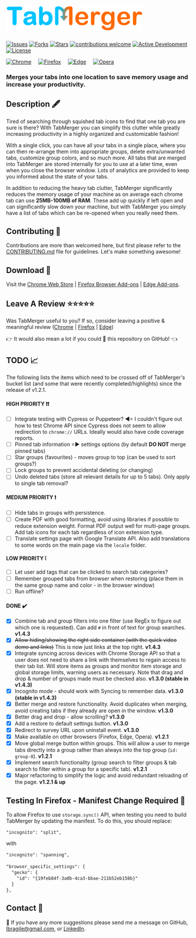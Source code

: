 # ![tabmerger logo](./public/images/logo-full-rescale.PNG)

[![Issues](https://img.shields.io/github/issues/lbragile/TabMerger)](https://github.com/lbragile/TabMerger/issues) [![Forks](https://img.shields.io/github/forks/lbragile/TabMerger)](https://github.com/lbragile/TabMerger) [![Stars](https://img.shields.io/github/stars/lbragile/TabMerger)](https://github.com/lbragile/TabMerger) [![contributions welcome](https://img.shields.io/badge/contrib-welcome-brightgreen.svg?style=flat)](https://github.com/lbragile/TabMerger) [![Active Development](https://img.shields.io/badge/maint-active-brightgreen.svg)](https://github.com/lbragile/TabMerger) [![License](https://img.shields.io/github/license/lbragile/TabMerger)](https://github.com/lbragile/TabMerger/blob/master/LICENSE)

[<img src="https://i.imgur.com/gXUxra5.png" alt="Chrome" width="48px" height="48px" />](https://chrome.google.com/webstore/detail/tabmerger/inmiajapbpafmhjleiebcamfhkfnlgoc) <span style="margin: 0 15px 0 0"></span>[<img src="https://i.imgur.com/VLhu3y6.png" alt="Firefox" width="48px" height="48px" />](https://addons.mozilla.org/en-CA/firefox/addon/tabmerger/) <span style="margin: 0 15px 0 0"></span>[<img src="https://i.imgur.com/3LuWU6A.png" alt="Edge" width="48px" height="48px" />](https://microsoftedge.microsoft.com/addons/detail/tabmerger/eogjdfjemlgmbblgkjlcgdehbeoodbfn) <span style="margin: 0 15px 0 0"></span>[<img src="https://i.imgur.com/wQzf6Ov.png" alt="Opera" width="48px" height="48px" />](https://microsoftedge.microsoft.com/addons/detail/tabmerger/eogjdfjemlgmbblgkjlcgdehbeoodbfn)

### Merges your tabs into one location to save memory usage and increase your productivity.

<!-- <img src="https://media.giphy.com/media/cOb0OPXlIHtnZcQC75/giphy.gif" alt="TabMerger v1.2.0 Example Use Case Available In Chrome & FireFox" width="640" height="360"/> -->

## Description 🖋

Tired of searching through squished tab icons to find that one tab you are sure is there?
With TabMerger you can simplify this clutter while greatly increasing productivity in a highly organized and customizable fashion!

With a single click, you can have all your tabs in a single place, where you can then re-arrange them into appropriate groups, delete extra/unwanted tabs, customize group colors, and so much more. All tabs that are merged into TabMerger are stored internally for you to use at a later time, even when you close the browser window. Lots of analytics are provided to keep you informed about the state of your tabs.

In addition to reducing the heavy tab clutter, TabMerger significantly reduces the memory usage of your machine as on average each chrome tab can use **25MB-100MB of RAM**. These add up quickly if left open and can significantly slow down your machine, but with TabMerger you simply have a list of tabs which can be re-opened when you really need them.

## Contributing 🤗

Contributions are more than welcomed here, but first please refer to the <a href="https://github.com/lbragile/TabMerger/blob/master/CONTRIBUTING.md"/>CONTRIBUTING.md</a> file for guidelines. Let's make something awesome!

## Download 🔽

Visit the <a href="https://chrome.google.com/webstore/detail/tabmerger/inmiajapbpafmhjleiebcamfhkfnlgoc/">Chrome Web Store</a> | <a href="https://addons.mozilla.org/en-CA/firefox/addon/tabmerger/"> Firefox Browser Add-ons</a> | <a href="https://microsoftedge.microsoft.com/addons/detail/tabmerger/eogjdfjemlgmbblgkjlcgdehbeoodbfn"> Edge Add-ons</a>.

## Leave A Review ⭐⭐⭐⭐⭐

Was TabMerger useful to you?
If so, consider leaving a positive & meaningful review (<a href="https://chrome.google.com/webstore/detail/tabmerger/inmiajapbpafmhjleiebcamfhkfnlgoc/reviews">Chrome</a> | <a href="https://addons.mozilla.org/en-CA/firefox/addon/tabmerger/">Firefox</a> | <a href="https://microsoftedge.microsoft.com/addons/detail/tabmerger/eogjdfjemlgmbblgkjlcgdehbeoodbfn"> Edge</a>)

👉 It would also mean a lot if you could 🌟 this repository on GitHub! 👈

## TODO :chart_with_upwards_trend:

The following lists the items which need to be crossed off of TabMerger's bucket list (and some that were recently completed/highlights) since the release of v1.2.1.

#### HIGH PRIORITY :exclamation::exclamation:

- [ ] Integrate testing with Cypress or Puppeteer? ◀= I couldn't figure out how to test Chrome API since Cypress does not seem to allow redirection to `chrome://` URLs. Ideally would also have code coverage reports.
- [ ] Pinned tab information =▶ settings options (by default **DO NOT** merge pinned tabs)
- [ ] Star groups (favourites) - moves group to top (can be used to sort groups?)
- [ ] Lock groups to prevent accidental deleting (or changing)
- [ ] Undo deleted tabs (store all relevant details for up to 5 tabs). Only apply to single tab removal?

#### MEDIUM PRIORITY :exclamation:

- [ ] Hide tabs in groups with persistence.
- [ ] Create PDF with good formatting, avoid using libraries if possible to reduce extension weight. Format PDF output well for multi-page groups. Add tab icons for each tab regardless of icon extension type.
- [ ] Translate settings page with Google Translate API. Also add translations to some words on the main page via the `locale` folder.

#### LOW PRIORITY :grey_exclamation:

- [ ] Let user add tags that can be clicked to search tab categories?
- [ ] Remember grouped tabs from browser when restoring (place them in the same group name and color - in the browser window)
- [ ] Run offline?

#### DONE :heavy_check_mark:

- [x] Combine tab and group filters into one filter (use RegEx to figure out which one is requested). Can add `#` in front of text for group searches. **v1.4.3**
- [x] <s>Allow hiding/showing the right side container (with the quick video demo and links)</s> This is now just links at the top right. **v1.4.3**
- [x] Integrate syncing across devices with Chrome Storage API so that a user does not need to share a link with themselves to regain access to their tab list. Will store items as groups and monitor item storage and global storage limits, warning users as necessary. Note that drag and drop & number of groups made must be checked also. **v1.3.0 (stable in v1.4.3)**
- [x] Incognito mode - should work with Syncing to remember data. **v1.3.0 (stable in v1.4.3)**
- [x] Better merge and restore functionality. Avoid duplicates when merging, avoid creating tabs if they already are open in the window. **v1.3.0**
- [x] Better drag and drop - allow scrolling? **v1.3.0**
- [x] Add a restore to default settings button. **v1.3.0**
- [x] Redirect to survey URL upon uninstall event. **v1.3.0**
- [x] Make available on other browsers (Firefox, Edge, Opera). **v1.2.1**
- [x] Move global merge button within groups. This will allow a user to merge tabs directly into a group rather than always into the top group (`id: group-0`). **v1.2.1**
- [x] Implement search functionality (group search to filter groups & tab search to filter within a group for a specific tab). **v1.2.1**
- [x] Major refactoring to simplify the logic and avoid redundant reloading of the page. **v1.2.1 & up**

## Testing In Firefox - Manifest Change Required 😤

To allow Firefox to use `storage.sync()` API, when testing you need to build TabMerger by updating the manifest. To do this, you should replace:

```
"incognito": "split",
```

with

```
"incognito": "spanning",

"browser_specific_settings": {
  "gecko": {
    "id": "{19feb84f-3a0b-4ca3-bbae-211b52eb158b}"
  }
},
```

## Contact :iphone:

📩 If you have any more suggestions please send me a message on GitHub, lbragile@gmail.com, or <a href="https://www.linkedin.com/in/liorbragilevsky/">LinkedIn</a>.
